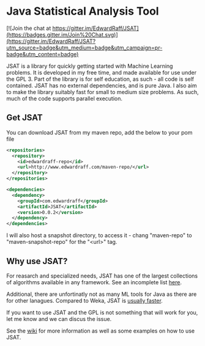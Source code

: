 # Java Statistical Analysis Tool

[![Join the chat at https://gitter.im/EdwardRaff/JSAT](https://badges.gitter.im/Join%20Chat.svg)](https://gitter.im/EdwardRaff/JSAT?utm_source=badge&utm_medium=badge&utm_campaign=pr-badge&utm_content=badge)

JSAT is a library for quickly getting started with Machine Learning problems. It is developed in my free time, and made available for use under the GPL 3. Part of the library is for self education, as such - all code is self contained. JSAT has no external dependencies, and is pure Java. I also aim to make the library suitably fast for small to medium size problems. As such, much of the code supports parallel execution.

## Get JSAT

You can download JSAT from my maven repo, add the below to your pom file

```xml
<repositories>
  <repository>
    <id>edwardraff-repo</id>
    <url>http://www.edwardraff.com/maven-repo/</url>
  </repository>
</repositories>

<dependencies>
  <dependency>
    <groupId>com.edwardraff</groupId>
    <artifactId>JSAT</artifactId>
    <version>0.0.2</version>
  </dependency>
</dependencies>
```

I will also host a snapshot directory, to access it - chang "maven-repo" to "maven-snapshot-repo" for the "\<url>" tag. 

## Why use JSAT? 

For reasarch and specialized needs, JSAT has one of the largest collections of algorithms available in any framework. See an incomplete list [here](https://github.com/EdwardRaff/JSAT/wiki/Algorithms). 

Additional, there are unfortinatly not as many ML tools for Java as there are for other lanagues. Compared to Weka, JSAT is [usually faster](http://jsatml.blogspot.com/2015/03/jsat-vs-weka-on-mnist.html). 

If you want to use JSAT and the GPL is not something that will work for you, let me know and we can discus the issue.

See the [wiki](https://github.com/EdwardRaff/JSAT/wiki) for more information as well as some examples on how to use JSAT. 
